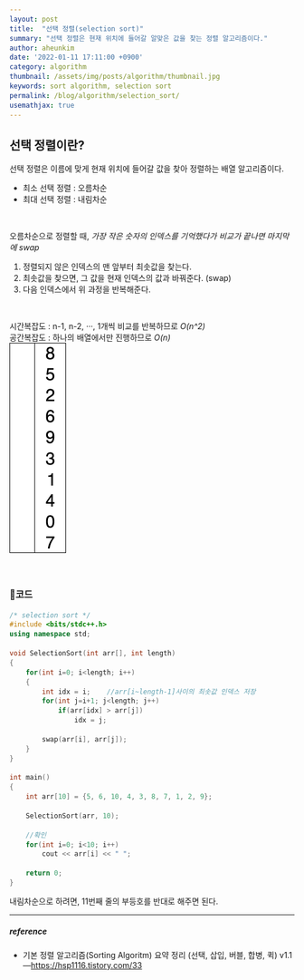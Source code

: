```yaml
---
layout: post
title:  "선택 정렬(selection sort)"
summary: "선택 정렬은 현재 위치에 들어갈 알맞은 값을 찾는 정렬 알고리즘이다."
author: aheunkim
date: '2022-01-11 17:11:00 +0900'
category: algorithm
thumbnail: /assets/img/posts/algorithm/thumbnail.jpg
keywords: sort algorithm, selection sort
permalink: /blog/algorithm/selection_sort/
usemathjax: true
---
```


## 선택 정렬이란?
선택 정렬은 이름에 맞게 현재 위치에 들어갈 값을 찾아 정렬하는 배열 알고리즘이다.  
* 최소 선택 정렬 : 오름차순
* 최대 선택 정렬 : 내림차순  
<br/>
  
오름차순으로 정렬할 때, *가장 작은 숫자의 인덱스를 기억했다가 비교가 끝나면 마지막에 swap*
1. 정렬되지 않은 인덱스의 맨 앞부터 최솟값을 찾는다.
2. 최솟값을 찾으면, 그 값을 현재 인덱스의 값과 바꿔준다. (swap)
3. 다음 인덱스에서 위 과정을 반복해준다.  
<br/>
  
시간복잡도 : n-1, n-2, ···, 1개씩 비교를 반복하므로 *O(n^2)*  
공간복잡도 : 하나의 배열에서만 진행하므로 *O(n)*  
![](/assets/img/posts/algorithm/[2]selection_sort.gif)  
<br/>
<br/>

### 💎코드
```c++
/* selection sort */
#include <bits/stdc++.h>
using namespace std;
 
void SelectionSort(int arr[], int length)
{
    for(int i=0; i<length; i++)
    {
        int idx = i;    //arr[i~length-1]사이의 최솟값 인덱스 저장
        for(int j=i+1; j<length; j++)
            if(arr[idx] > arr[j])
                idx = j;
 
        swap(arr[i], arr[j]);
    }
}
 
int main()
{
    int arr[10] = {5, 6, 10, 4, 3, 8, 7, 1, 2, 9};
 
    SelectionSort(arr, 10);
 
    //확인
    for(int i=0; i<10; i++)
        cout << arr[i] << " ";
 
    return 0;
}
```
내림차순으로 하려면, 11번째 줄의 부등호를 반대로 해주면 된다.
<br/>

---
##### reference
* 기본 정렬 알고리즘(Sorting Algoritm) 요약 정리 (선택, 삽입, 버블, 합병, 퀵) v1.1 ―https://hsp1116.tistory.com/33